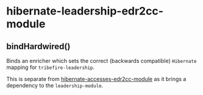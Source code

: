 # hibernate-leadership-edr2cc-module

## bindHardwired()

Binds an enricher which sets the correct (backwards compatible) `Hibernate` mapping for `tribefire-leadership`.

This is separate from [hibernate-accesses-edr2cc-module](../hibernate-accesses-edr2cc-module/readme.md) as it brings a dependency to the `leadership-module`.